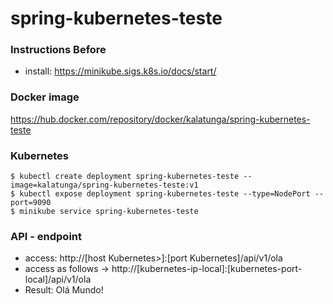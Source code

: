 # spring-kubernetes-teste

### Instructions Before 

- install: https://minikube.sigs.k8s.io/docs/start/

### Docker image
https://hub.docker.com/repository/docker/kalatunga/spring-kubernetes-teste

### Kubernetes
``` 
$ kubectl create deployment spring-kubernetes-teste --image=kalatunga/spring-kubernetes-teste:v1
$ kubectl expose deployment spring-kubernetes-teste --type=NodePort --port=9090
$ minikube service spring-kubernetes-teste
```

### API - endpoint

- access: http://[host Kubernetes>]:[port Kubernetes]/api/v1/ola
- access as follows -> http://[kubernetes-ip-local]:[kubernetes-port-local]/api/v1/ola
- Result: Olá Mundo!

